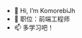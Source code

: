 - 👋 Hi, I’m KomorebiJh
- 👀 职位：前端工程师
- 📫 多学习吧！

<!---
KomorebiJh/KomorebiJh is a ✨ special ✨ repository because its `README.md` (this file) appears on your GitHub profile.
You can click the Preview link to take a look at your changes.
--->

